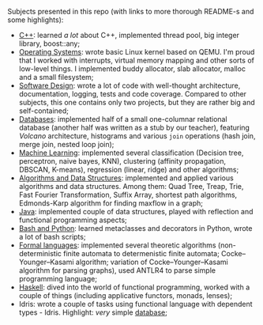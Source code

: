 Subjects presented in this repo (with links to more thorough README-s and some highlights):
- [C++](https://github.com/ItsLastDay/academic_university_2016-2018/blob/master/subjects/C%2B%2B/README.md): learned *a lot* about C++, implemented thread pool, big integer library, boost::any;
- [Operating Systems](https://github.com/ItsLastDay/academic_university_2016-2018/blob/master/subjects/OperatingSystems/README.md): wrote basic Linux kernel based on QEMU. I'm proud that I worked with interrupts, virtual memory mapping and other sorts of
low-level things. I implemented buddy allocator, slab allocator, malloc and a small filesystem;
- [Software Design](https://github.com/ItsLastDay/academic_university_2016-2018/blob/master/subjects/SoftwareDesign/au-software_design-2017/README.md): wrote a lot of code with well-thought architecture, documentation, logging, tests and code coverage. Compared to other subjects, this one contains only two projects, but they are rather big and self-contained;
- [Databases](https://github.com/ItsLastDay/academic_university_2016-2018/blob/master/subjects/Databases/README.md): implemented half of a small one-columnar relational database (another half was written as a stub by our teacher), featuring *Volcano* architecture, histograms and various `join` operations (hash join, merge join, nested loop join);
- [Machine Learning](https://github.com/ItsLastDay/academic_university_2016-2018/blob/master/subjects/MachineLearning/README.md): implemented several classification (Decision tree, perceptron, naive bayes, KNN), clustering (affinity propagation, DBSCAN, K-means), regression (linear, ridge) and other algorithms;
- [Algorithms and Data Structures](https://github.com/ItsLastDay/academic_university_2016-2018/blob/master/subjects/Algorithms/README.md): implemented and applied various algorithms and data structures. Among them: Quad Tree, Treap, Trie, Fast Fourier Transformation, Suffix Array, shortest path algorithms, Edmonds-Karp algorithm for finding maxflow in a graph;
- [Java](https://github.com/ItsLastDay/academic_university_2016-2018/blob/master/subjects/Java/assignments-2017-1/README.md): implemented couple of data structures, played with reflection and functional programming aspects;
- [Bash and Python](https://github.com/ItsLastDay/academic_university_2016-2018/blob/master/subjects/Bash%26Python/README.md): learned metaclasses and decorators in Python, wrote a lot of bash scripts;
- [Formal languages](https://github.com/ItsLastDay/academic_university_2016-2018/blob/master/subjects/FormalLanguages/formal_languages/README.md): implemented several theoretic algorithms (non-deterministic finite automata to determenistic finite automata; Cocke–Younger–Kasami algorithm; variation of Cocke–Younger–Kasami algorithm for parsing graphs), used ANTLR4 to parse simple programming language;
- [Haskell](https://github.com/ItsLastDay/academic_university_2016-2018/blob/master/subjects/Haskell/README.md): dived into the world of functional programming, worked with a couple of things (including applicative functors, monads, lenses);
- Idris: wrote a couple of tasks using functional language with dependent types - Idris. Highlight: *very* simple [database](https://github.com/ItsLastDay/academic_university_2016-2018/blob/master/Idris/idris-spb-assignment-1-ItsLastDay/part%203/datastore.idr);

